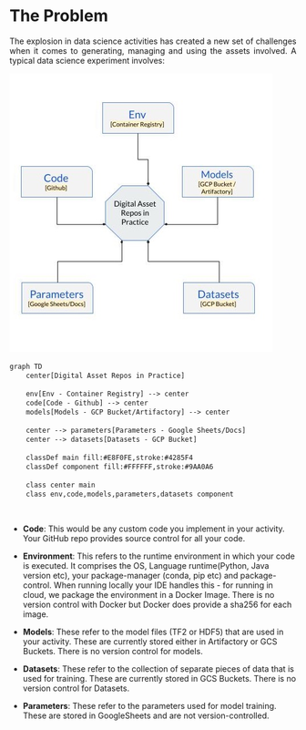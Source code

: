 # The Problem

<div style="text-align: justify">
The explosion in data science activities has created a new set of challenges when it comes to generating, managing
and using the assets involved. A typical data science experiment involves:
</div>

![overview](imgs/assets_example.jpg)

```mermaid
graph TD
    center[Digital Asset Repos in Practice]
    
    env[Env - Container Registry] --> center
    code[Code - Github] --> center
    models[Models - GCP Bucket/Artifactory] --> center
    
    center --> parameters[Parameters - Google Sheets/Docs]
    center --> datasets[Datasets - GCP Bucket]
    
    classDef main fill:#E8F0FE,stroke:#4285F4
    classDef component fill:#FFFFFF,stroke:#9AA0A6
    
    class center main
    class env,code,models,parameters,datasets component
```

<br>

* **Code**: This would be any custom code you implement in your activity. Your GitHub repo provides source control for all your code.
* **Environment**: This refers to the runtime environment in which your code is executed. It comprises the OS, 
  Language runtime(Python, Java version etc), your package-manager (conda, pip etc) and package-control. When running locally
  your IDE handles this - for running in cloud, we package the environment in a Docker Image. There is no version control 
  with Docker but Docker does provide a sha256 for each image.

* **Models**: These refer to the model files (TF2 or HDF5) that are used in your activity. These are currently stored either in Artifactory
or GCS Buckets. There is no version control for models.
  
* **Datasets**: These refer to the collection of separate pieces of data that is used for training. These are currently stored in GCS Buckets.
  There is no version control for Datasets.
  
* **Parameters**:  These refer to the parameters used for model training. These are stored in GoogleSheets and are not version-controlled.  

<br>
